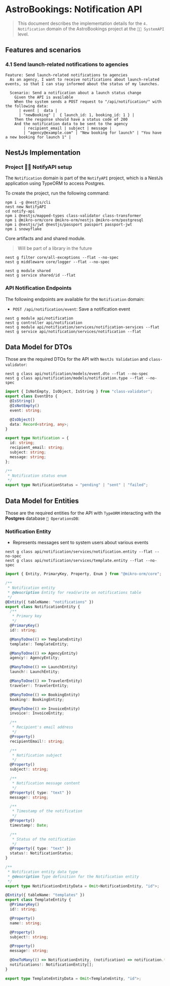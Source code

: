 # AstroBookings: Notification API

> This document describes the implementation details for the `4. Notification` domain of the AstroBookings project at the `🧑‍💼 SystemAPI` level.

## Features and scenarios

### 4.1 Send launch-related notifications to agencies

```gherkin
Feature: Send launch-related notifications to agencies
  As an agency, I want to receive notifications about launch-related events, so that I can stay informed about the status of my launches.

  Scenario: Send a notification about a launch status change
    Given the API is available
    When the system sends a POST request to "/api/notification/" with the following data:
      | event |  data |
      | "newBooking" |  { launch_id: 1, booking_id: 1 } |
    Then the response should have a status code of 200
    And the notification data to be sent to the agency
        | recipient_email | subject | message |
        | "agency@example.com" | "New booking for launch" | "You have a new booking for launch 1" |
```

## NestJs Implementation

### Project 🧑‍💼 NotifyAPI setup

The `Notification` domain is part of the `NotifyAPI` project, which is a NestJs application using TypeORM to access Postgres.

To create the project, run the following command:

```shell
npm i -g @nestjs/cli
nest new NotifyAPI
cd notify-api
npm i @nestjs/mapped-types class-validator class-transformer
npm i @mikro-orm/core @mikro-orm/nestjs @mikro-orm/postgresql
npm i @nestjs/jwt @nestjs/passport passport passport-jwt
npm i snowyflake
```

Core artifacts and and shared module.

> Will be part of a library in the future

```shell
nest g filter core/all-exceptions --flat --no-spec
nest g middleware core/logger --flat --no-spec

nest g module shared
nest g service shared/id --flat
```

### API Notification Endpoints

The following endpoints are available for the `Notification` domain:

- `POST /api/notification/event`: Save a notification event

```shell
nest g module api/notification
nest g controller api/notification
nest g module api/notification/services/notification-services --flat
nest g service api/notification/services/notification --flat
```

## Data Model for DTOs

Those are the required DTOs for the API with `NestJs Validation` and `class-validator`:

```shell
nest g class api/notification/models/event.dto --flat --no-spec
nest g class api/notification/models/notification.type --flat --no-spec
```

```typescript
import { IsNotEmpty, IsObject, IsString } from "class-validator";
export class EventDto {
  @IsString()
  @IsNotEmpty()
  event: string;

  @IsObject()
  data: Record<string, any>;
}

export type Notification = {
  id: string;
  recipient_email: string;
  subject: string;
  message: string;
};

/**
 * Notification status enum
 */
export type NotificationStatus = "pending" | "sent" | "failed";
```

## Data Model for Entities

Those are the required entities for the API with `TypeORM` interacting with the **Postgres** database `📇 OperationsDB`:

### Notification Entity

- Represents messages sent to system users about various events

```shell
nest g class api/notification/services/notification.entity --flat --no-spec
nest g class api/notification/services/template.entity --flat --no-spec
```

```typescript
import { Entity, PrimaryKey, Property, Enum } from "@mikro-orm/core";

/**
 * Notification entity
 * @description Entity for read/write on notifications table
 */
@Entity({ tableName: "notifications" })
export class NotificationEntity {
  /**
   * Primary key
   */
  @PrimaryKey()
  id!: string;

  @ManyToOne(() => TemplateEntity)
  template!: TemplateEntity;

  @ManyToOne(() => AgencyEntity)
  agency!: AgencyEntity;

  @ManyToOne(() => LaunchEntity)
  launch!: LaunchEntity;

  @ManyToOne(() => TravelerEntity)
  traveler!: TravelerEntity;

  @ManyToOne(() => BookingEntity)
  booking!: BookingEntity;

  @ManyToOne(() => InvoiceEntity)
  invoice!: InvoiceEntity;

  /**
   * Recipient's email address
   */
  @Property()
  recipientEmail!: string;

  /**
   * Notification subject
   */
  @Property()
  subject!: string;

  /**
   * Notification message content
   */
  @Property({ type: "text" })
  message!: string;

  /**
   * Timestamp of the notification
   */
  @Property()
  timestamp!: Date;

  /**
   * Status of the notification
   */
  @Property({ type: "text" })
  status!: NotificationStatus;
}

/**
 * Notification entity data type
 * @description Type definition for the Notification entity
 */
export type NotificationEntityData = Omit<NotificationEntity, "id">;

@Entity({ tableName: "templates" })
export class TemplateEntity {
  @PrimaryKey()
  id!: string;

  @Property()
  name!: string;

  @Property()
  subject!: string;

  @Property()
  message!: string;

  @OneToMany(() => NotificationEntity, (notification) => notification.template)
  notifications!: NotificationEntity[];
}

export type TemplateEntityData = Omit<TemplateEntity, "id">;
```
